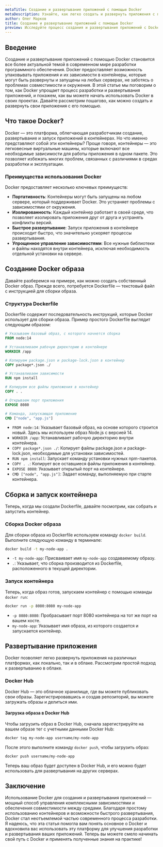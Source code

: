 ```yaml
---
metaTitle: Создание и развертывание приложений с помощью Docker
metaDescription: Узнайте, как легко создать и развернуть приложения с помощью Docker. В статье описаны основные функции, возможности и пошаговые примеры для новичков
author: Олег Марков
title: Создание и развертывание приложений с помощью Docker
preview: Исследуйте процесс создания и развертывания приложений с Docker. Прочитав эту статью, вы научитесь удобно управлять контейнерами и получите базовые практические навыки
---
```


## Введение

Создание и развертывание приложений с помощью Docker становится все более актуальной темой в современном мире разработки программного обеспечения. Docker предоставляет возможность упаковывать приложения и их зависимости в контейнеры, которые могут быть развернуты и запущены на любых серверах, не заботясь о проблемах совместимости и окружения. В этой статье мы поговорим о том, как Docker упрощает процесс разработки и развертывания приложений, и покажем, как вы можете начать использовать Docker в своих проектах. Давайте рассмотрим пошагово, как можно создать и развернуть свои приложения с его помощью.

## Что такое Docker?

Docker — это платформа, облегчающая разработчикам создание, развертывание и запуск приложений в контейнерах. Но что именно представляют собой эти контейнеры? Проще говоря, контейнеры — это легковесные виртуальные машины, которые включают все необходимые зависимости для работы приложения в одном пакете. Это позволяет избежать многих проблем, связанных с различиями в средах разработки и эксплуатации.

### Преимущества использования Docker

Docker предоставляет несколько ключевых преимуществ:

- **Портативность**: Контейнеры могут быть запущены на любом сервере, который поддерживает Docker. Это устраняет проблемы с зависимостями от окружения.
- **Изолированность**: Каждый контейнер работает в своей среде, что позволяет изолировать приложения друг от друга и устранять конфликты версий.
- **Быстрое развертывание**: Запуск приложения в контейнере происходит быстро, что значительно ускоряет процессы развертывания.
- **Упрощенное управление зависимостями**: Все нужные библиотеки и файлы находятся внутри контейнера, исключая необходимость отдельной установки на сервере.

## Создание Docker образа

Давайте разберемся на примере, как можно создать собственный Docker образ. Прежде всего, потребуется Dockerfile — текстовый файл с инструкцией для сборки образа.

### Структура Dockerfile

Dockerfile содержит последовательность инструкций, которые Docker использует для сборки образа. Пример простого Dockerfile выглядит следующим образом:

```dockerfile
# Указываем базовый образ, с которого начнется сборка
FROM node:14

# Устанавливаем рабочую директорию в контейнере
WORKDIR /app

# Копируем package.json и package-lock.json в контейнер
COPY package*.json ./

# Устанавливаем зависимости
RUN npm install

# Копируем все файлы приложения в контейнер
COPY . .

# Открываем порт приложения
EXPOSE 8080

# Команда, запускающая приложение
CMD ["node", "app.js"]
```

- `FROM node:14`: Указывает базовый образ, на основе которого строится новый. Здесь мы используем образ Node.js с версией 14.
- `WORKDIR /app`: Устанавливает рабочую директорию внутри контейнера.
- `COPY package*.json ./`: Копирует файлы package.json и package-lock.json, необходимые для установки зависимостей.
- `RUN npm install`: Запускает команду установки нужных npm-пакетов.
- `COPY . .`: Копирует все оставшиеся файлы приложения в контейнер.
- `EXPOSE 8080`: Указывает открытый порт на контейнере.
- `CMD ["node", "app.js"]`: Задает команду, выполняемую при старте контейнера.

## Сборка и запуск контейнера

Теперь, когда мы создали Dockerfile, давайте посмотрим, как собрать и запустить контейнер.

### Сборка Docker образа

Для сборки образа из Dockerfile используем команду `docker build`. Выполните следующую команду в терминале:

```bash
docker build -t my-node-app .
```

- `-t my-node-app`: Присваивает имя `my-node-app` создаваемому образу.
- `.`: Указывает, что сборка производится из Dockerfile, расположенного в текущей директории.

### Запуск контейнера

Теперь, когда образ готов, запускаем контейнер с помощью команды `docker run`:

```bash
docker run -p 8080:8080 my-node-app
```

- `-p 8080:8080`: Пробрасывает порт 8080 контейнера на тот же порт на вашем хосте.
- `my-node-app`: Указывает имя образа, из которого создается и запускается контейнер.

## Развертывание приложения

Docker позволяет легко развернуть приложения на различных платформах, как локально, так и в облаке. Рассмотрим простой подход к развертыванию в облаке.

### Docker Hub

Docker Hub — это облачное хранилище, где вы можете публиковать свои образы. Зарегистрировавшись и создав репозиторий, вы можете загружать образы и делиться ими.

#### Загрузка образа в Docker Hub

Чтобы загрузить образ в Docker Hub, сначала зарегистрируйте на вашем образе тег с учетными данными Docker Hub:

```bash
docker tag my-node-app username/my-node-app
```

После этого выполните команду `docker push`, чтобы загрузить образ:

```bash
docker push username/my-node-app
```

Теперь ваш образ будет доступен в Docker Hub, и его можно будет использовать для развертывания на других серверах.

## Заключение

Использование Docker для создания и развертывания приложений — мощный способ управления комплексными зависимостями и обеспечения совместимости между средами. Благодаря простому использованию контейнеров и возможности быстрого развертывания, Docker стал неотъемлемой частью современного процесса разработки. Я надеюсь, что эта статья помогла вам понять основное о Docker и вдохновила вас использовать эту платформу для улучшения разработки и развертывания ваших приложений. Теперь вы можете смело начинать свой путь с Docker и применять полученные знания на практике!
